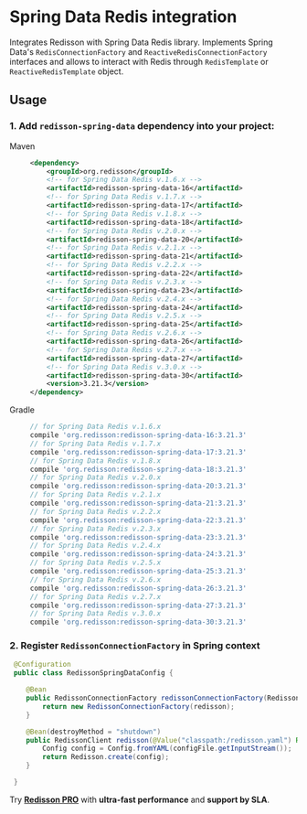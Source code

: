 # Spring Data Redis integration

Integrates Redisson with Spring Data Redis library. Implements Spring Data's `RedisConnectionFactory` and `ReactiveRedisConnectionFactory` interfaces and allows to interact with Redis through `RedisTemplate` or `ReactiveRedisTemplate` object.

## Usage

### 1. Add `redisson-spring-data` dependency into your project:

Maven

```xml
     <dependency>
         <groupId>org.redisson</groupId>
         <!-- for Spring Data Redis v.1.6.x -->
         <artifactId>redisson-spring-data-16</artifactId>
         <!-- for Spring Data Redis v.1.7.x -->
         <artifactId>redisson-spring-data-17</artifactId>
         <!-- for Spring Data Redis v.1.8.x -->
         <artifactId>redisson-spring-data-18</artifactId>
         <!-- for Spring Data Redis v.2.0.x -->
         <artifactId>redisson-spring-data-20</artifactId>
         <!-- for Spring Data Redis v.2.1.x -->
         <artifactId>redisson-spring-data-21</artifactId>
         <!-- for Spring Data Redis v.2.2.x -->
         <artifactId>redisson-spring-data-22</artifactId>
         <!-- for Spring Data Redis v.2.3.x -->
         <artifactId>redisson-spring-data-23</artifactId>
         <!-- for Spring Data Redis v.2.4.x -->
         <artifactId>redisson-spring-data-24</artifactId>
         <!-- for Spring Data Redis v.2.5.x -->
         <artifactId>redisson-spring-data-25</artifactId>
         <!-- for Spring Data Redis v.2.6.x -->
         <artifactId>redisson-spring-data-26</artifactId>
         <!-- for Spring Data Redis v.2.7.x -->
         <artifactId>redisson-spring-data-27</artifactId>
         <!-- for Spring Data Redis v.3.0.x -->
         <artifactId>redisson-spring-data-30</artifactId>
         <version>3.21.3</version>
     </dependency>
```

Gradle

```groovy
     // for Spring Data Redis v.1.6.x
     compile 'org.redisson:redisson-spring-data-16:3.21.3'
     // for Spring Data Redis v.1.7.x
     compile 'org.redisson:redisson-spring-data-17:3.21.3'
     // for Spring Data Redis v.1.8.x
     compile 'org.redisson:redisson-spring-data-18:3.21.3'
     // for Spring Data Redis v.2.0.x
     compile 'org.redisson:redisson-spring-data-20:3.21.3'
     // for Spring Data Redis v.2.1.x
     compile 'org.redisson:redisson-spring-data-21:3.21.3'
     // for Spring Data Redis v.2.2.x
     compile 'org.redisson:redisson-spring-data-22:3.21.3'
     // for Spring Data Redis v.2.3.x
     compile 'org.redisson:redisson-spring-data-23:3.21.3'
     // for Spring Data Redis v.2.4.x
     compile 'org.redisson:redisson-spring-data-24:3.21.3'
     // for Spring Data Redis v.2.5.x
     compile 'org.redisson:redisson-spring-data-25:3.21.3'
     // for Spring Data Redis v.2.6.x
     compile 'org.redisson:redisson-spring-data-26:3.21.3'
     // for Spring Data Redis v.2.7.x
     compile 'org.redisson:redisson-spring-data-27:3.21.3'
     // for Spring Data Redis v.3.0.x
     compile 'org.redisson:redisson-spring-data-30:3.21.3'
```

### 2. Register `RedissonConnectionFactory` in Spring context

```java
 @Configuration
 public class RedissonSpringDataConfig {

    @Bean
    public RedissonConnectionFactory redissonConnectionFactory(RedissonClient redisson) {
        return new RedissonConnectionFactory(redisson);
    }

    @Bean(destroyMethod = "shutdown")
    public RedissonClient redisson(@Value("classpath:/redisson.yaml") Resource configFile) throws IOException {
        Config config = Config.fromYAML(configFile.getInputStream());
        return Redisson.create(config);
    }

 }
```
Try __[Redisson PRO](https://redisson.pro)__ with **ultra-fast performance** and **support by SLA**.
